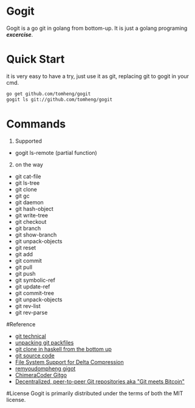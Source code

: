 # Gogit

Gogit is a go git in golang from bottom-up. It is just a golang programing ***excercise***.


# Quick Start

it is very easy to have a try, just use it as git, replacing git to gogit in your cmd.

~~~bash
go get github.com/tomheng/gogit
gogit ls git://github.com/tomheng/gogit
~~~

# Commands

1. Supported

* gogit ls-remote (partial function)

2. on the way

* git cat-file
* git ls-tree
* git clone
* git gc
* git daemon
* git hash-object
* git write-tree
* git checkout
* git branch
* git show-branch
* git unpack-objects
* git reset
* git add
* git commit
* git pull
* git push
* git symbolic-ref
* git update-ref
* git commit-tree
* git unpack-objects
* git rev-list
* git rev-parse

#Reference

* [git technical](https://github.com/git/git/tree/master/Documentation/technical)
* [unpacking git packfiles](https://codewords.recurse.com/issues/three/unpacking-git-packfiles/)
* [git clone in haskell from the bottom up](http://stefan.saasen.me/articles/git-clone-in-haskell-from-the-bottom-up)
* [git source code](https://github.com/git/git)
* [File System Support for Delta Compression](http://mail.xmailserver.net/xdfs.pdf)
* [remyoudompheng gigot](https://github.com/remyoudompheng/gigot)
* [ChimeraCoder Gitgo](https://github.com/ChimeraCoder/gitgo/)
* [Decentralized, peer-to-peer Git repositories aka "Git meets Bitcoin"](https://github.com/gitchain/gitchain)

#License
Gogit is primarily distributed under the terms of both the MIT license.